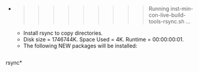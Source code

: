 * >>>>>>>>> Running inst-min-con-live-build-tools-rsync.sh ...
  * Install rsync to copy directories.
  * Disk size = 1746744K. Space Used = 4K. Runtime = 00:00:00:01.
  * The following NEW packages will be installed:
  ```bash
rsync*
  ```
